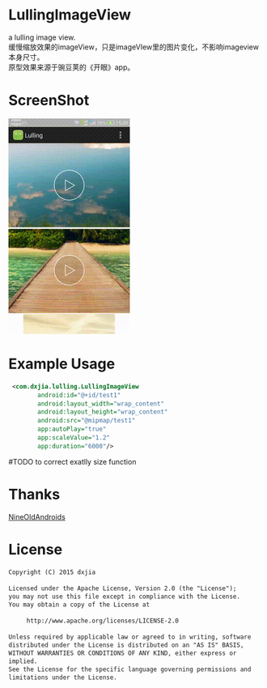 # LullingImageView
a lulling image view.<br>
缓慢缩放效果的imageView，只是imageVIew里的图片变化，不影响imageview本身尺寸。<br>
原型效果来源于豌豆荚的《开眼》app。

# ScreenShot
![image](https://github.com/dxjia/LullingImageView/blob/master/screenshot.gif)

# Example Usage
```xml
 <com.dxjia.lulling.LullingImageView
        android:id="@+id/test1"
        android:layout_width="wrap_content"
        android:layout_height="wrap_content"
        android:src="@mipmap/test1"
        app:autoPlay="true"
        app:scaleValue="1.2"
        app:duration="6000"/>
```	
#TODO
    to correct exatlly size function
# Thanks
[NineOldAndroids](https://github.com/JakeWharton/NineOldAndroids)

# License
```
Copyright (C) 2015 dxjia

Licensed under the Apache License, Version 2.0 (the "License");
you may not use this file except in compliance with the License.
You may obtain a copy of the License at

     http://www.apache.org/licenses/LICENSE-2.0

Unless required by applicable law or agreed to in writing, software
distributed under the License is distributed on an "AS IS" BASIS,
WITHOUT WARRANTIES OR CONDITIONS OF ANY KIND, either express or implied.
See the License for the specific language governing permissions and
limitations under the License.
```
